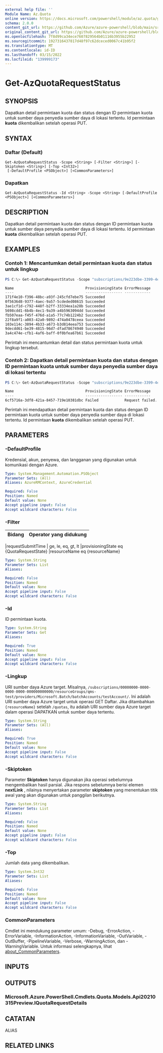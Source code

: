 ```yaml
---
external help file: ''
Module Name: Az.Quota
online version: https://docs.microsoft.com/powershell/module/az.quota/get-azquotarequeststatus
schema: 2.0.0
content_git_url: https://github.com/Azure/azure-powershell/blob/main/src/Quota/help/Get-AzQuotaRequestStatus.md
original_content_git_url: https://github.com/Azure/azure-powershell/blob/main/src/Quota/help/Get-AzQuotaRequestStatus.md
ms.openlocfilehash: 7f8d99ca34ece7607829564b01116b3955b22952
ms.sourcegitcommit: 1927316437817d48f97c62dceced0067c41b95f2
ms.translationtype: MT
ms.contentlocale: id-ID
ms.lasthandoff: 03/15/2022
ms.locfileid: "139999173"
---
```

# Get-AzQuotaRequestStatus

## SYNOPSIS
Dapatkan detail permintaan kuota dan status dengan ID permintaan kuota untuk sumber daya penyedia sumber daya di lokasi tertentu.
Id permintaan **kuota** dikembalikan setelah operasi PUT.

## SYNTAX

### Daftar (Default)
```
Get-AzQuotaRequestStatus -Scope <String> [-Filter <String>] [-Skiptoken <String>] [-Top <Int32>]
 [-DefaultProfile <PSObject>] [<CommonParameters>]
```

### Dapatkan
```
Get-AzQuotaRequestStatus -Id <String> -Scope <String> [-DefaultProfile <PSObject>] [<CommonParameters>]
```

## DESCRIPTION
Dapatkan detail permintaan kuota dan status dengan ID permintaan kuota untuk sumber daya penyedia sumber daya di lokasi tertentu.
Id permintaan **kuota** dikembalikan setelah operasi PUT.

## EXAMPLES

### Contoh 1: Mencantumkan detail permintaan kuota dan status untuk lingkup
```powershell
PS C:\> Get-AzQuotaRequestStatus -Scope "subscriptions/9e223dbe-3399-4e19-88eb-0975f02ac87f/providers/Microsoft.Network/locations/eastus"

Name                                 ProvisioningState ErrorMessage    Code
----                                 ----------------- ------------    ----
171f4e10-f396-48bc-a93f-245cfd7ebe75 Succeeded
0f5636d8-9377-4aec-9a57-5cdeded08615 Succeeded
3ae1cf1d-c792-448f-b2ff-33334ea1a28b Succeeded
5698cdd1-6b4b-4ec1-9a39-a4b5963094dd Succeeded
fb507eaa-f45f-476d-a1a5-77c74b1224b2 Succeeded
22f8a9f1-a003-42a0-9892-474a0478ceea Succeeded
103e114c-3894-4b33-a673-b3d814eea753 Succeeded
9decdd61-be39-4815-96d7-dfad78674940 Succeeded
3a4c474e-cfb1-4af6-baff-0f0bfea67b61 Succeeded
```

Perintah ini mencantumkan detail dan status permintaan kuota untuk lingkup tersebut.

### Contoh 2: Dapatkan detail permintaan kuota dan status dengan ID permintaan kuota untuk sumber daya penyedia sumber daya di lokasi tertentu
```powershell
PS C:\> Get-AzQuotaRequestStatus -Scope "subscriptions/9e223dbe-3399-4e19-88eb-0975f02ac87f/providers/Microsoft.Network/locations/eastus" -Id "6cf5716a-3df8-421a-8457-719e10381dbc"

Name                                 ProvisioningState ErrorMessage    Code
----                                 ----------------- ------------    ----
6cf5716a-3df8-421a-8457-719e10381dbc Failed            Request failed. QuotaReductionNotSupported
```

Perintah ini mendapatkan detail permintaan kuota dan status dengan ID permintaan kuota untuk sumber daya penyedia sumber daya di lokasi tertentu.
Id permintaan **kuota** dikembalikan setelah operasi PUT.

## PARAMETERS

### -DefaultProfile
Kredensial, akun, penyewa, dan langganan yang digunakan untuk komunikasi dengan Azure.

```yaml
Type: System.Management.Automation.PSObject
Parameter Sets: (All)
Aliases: AzureRMContext, AzureCredential

Required: False
Position: Named
Default value: None
Accept pipeline input: False
Accept wildcard characters: False
```

### -Filter
| Bidang | Operator yang didukung 
|---------------------|------------------------

|requestSubmitTime | ge, le, eq, gt, lt |provisioningState eq {QuotaRequestState} |resourceName eq {resourceName}

```yaml
Type: System.String
Parameter Sets: List
Aliases:

Required: False
Position: Named
Default value: None
Accept pipeline input: False
Accept wildcard characters: False
```

### -Id
ID permintaan kuota.

```yaml
Type: System.String
Parameter Sets: Get
Aliases:

Required: True
Position: Named
Default value: None
Accept pipeline input: False
Accept wildcard characters: False
```

### -Lingkup
URI sumber daya Azure target.
Misalnya, `/subscriptions/00000000-0000-0000-0000-000000000000/resourceGroups/qms-test/providers/Microsoft.Batch/batchAccounts/testAccount/`.
Ini adalah URI sumber daya Azure target untuk operasi GET Daftar.
Jika ditambahkan `{resourceName}` setelah `/quotas`, itu adalah URI sumber daya Azure target dalam operasi DAPATKAN untuk sumber daya tertentu.

```yaml
Type: System.String
Parameter Sets: (All)
Aliases:

Required: True
Position: Named
Default value: None
Accept pipeline input: False
Accept wildcard characters: False
```

### -Skiptoken
Parameter **Skiptoken** hanya digunakan jika operasi sebelumnya mengembalikan hasil parsial.
Jika respons sebelumnya berisi elemen **nextLink** , nilainya menyertakan parameter **skiptoken** yang menentukan titik awal yang akan digunakan untuk panggilan berikutnya.

```yaml
Type: System.String
Parameter Sets: List
Aliases:

Required: False
Position: Named
Default value: None
Accept pipeline input: False
Accept wildcard characters: False
```

### -Top
Jumlah data yang dikembalikan.

```yaml
Type: System.Int32
Parameter Sets: List
Aliases:

Required: False
Position: Named
Default value: None
Accept pipeline input: False
Accept wildcard characters: False
```

### CommonParameters
Cmdlet ini mendukung parameter umum: -Debug, -ErrorAction, -ErrorVariable, -InformationAction, -InformationVariable, -OutVariable, -OutBuffer, -PipelineVariable, -Verbose, -WarningAction, dan -WarningVariable. Untuk informasi selengkapnya, lihat [about_CommonParameters](http://go.microsoft.com/fwlink/?LinkID=113216).

## INPUTS

## OUTPUTS

### Microsoft.Azure.PowerShell.Cmdlets.Quota.Models.Api20210315Preview.IQuotaRequestDetails

## CATATAN

ALIAS

## RELATED LINKS

